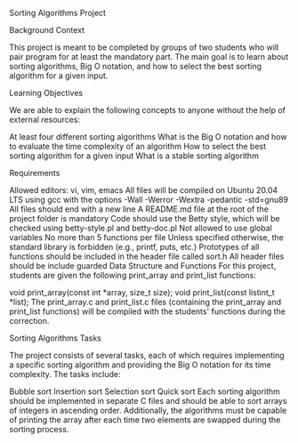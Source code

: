 Sorting Algorithms Project

Background Context

This project is meant to be completed by groups of two students who will pair program for at least the mandatory part. 
The main goal is to learn about sorting algorithms, Big O notation, and how to select the best sorting algorithm for a given input.

Learning Objectives

We are able to explain the following concepts to anyone without the help of external resources:

At least four different sorting algorithms
What is the Big O notation and how to evaluate the time complexity of an algorithm
How to select the best sorting algorithm for a given input
What is a stable sorting algorithm

Requirements

Allowed editors: vi, vim, emacs
All files will be compiled on Ubuntu 20.04 LTS using gcc with the options -Wall -Werror -Wextra -pedantic -std=gnu89
All files should end with a new line
A README.md file at the root of the project folder is mandatory
Code should use the Betty style, which will be checked using betty-style.pl and betty-doc.pl
Not allowed to use global variables
No more than 5 functions per file
Unless specified otherwise, the standard library is forbidden (e.g., printf, puts, etc.)
Prototypes of all functions should be included in the header file called sort.h
All header files should be include guarded
Data Structure and Functions
For this project, students are given the following print_array and print_list functions:

void print_array(const int *array, size_t size);
void print_list(const listint_t *list);
The print_array.c and print_list.c files (containing the print_array and print_list functions) 
will be compiled with the students' functions during the correction.

Sorting Algorithms Tasks

The project consists of several tasks, each of which requires implementing a specific sorting algorithm and providing the Big 
O notation for its time complexity. The tasks include:

Bubble sort
Insertion sort
Selection sort
Quick sort
Each sorting algorithm should be implemented in separate C files and should be able to sort arrays of integers in ascending order. 
Additionally, the algorithms must be capable of printing the array after each time two elements are swapped during the sorting process.
